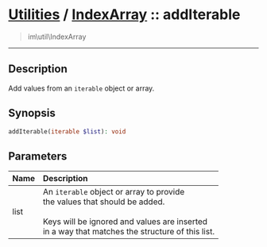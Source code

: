 # [Utilities](util.md) / [IndexArray](util-IndexArray.md) :: addIterable
 > im\util\IndexArray
____

## Description
Add values from an `iterable` object or array.

## Synopsis
```php
addIterable(iterable $list): void
```

## Parameters
| Name | Description |
| :--- | :---------- |
| list | An `iterable` object or array to provide<br />the values that should be added.<br /><br />Keys will be ignored and values are inserted<br />in a way that matches the structure of this list. |
